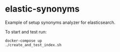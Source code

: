 # elastic-synonyms
Example of setup synonyms analyzer for elasticsearch.

To start and test run:
```
docker-compose up
./create_and_test_index.sh
```

